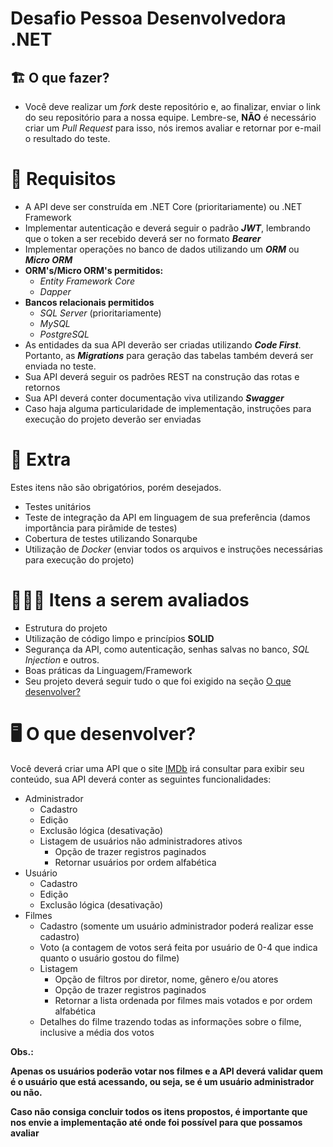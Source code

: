 # Desafio Pessoa Desenvolvedora .NET

## 🏗 O que fazer?

- Você deve realizar um *fork* deste repositório e, ao finalizar, enviar o link do seu repositório para a nossa equipe. Lembre-se, **NÃO** é necessário criar um *Pull Request* para isso, nós iremos avaliar e retornar por e-mail o resultado do teste.

# 🚨 Requisitos

- A API deve ser construída em .NET Core (prioritariamente) ou .NET Framework
- Implementar autenticação e deverá seguir o padrão ***JWT***, lembrando que o token a ser recebido deverá ser no formato ***Bearer***
- Implementar operações no banco de dados utilizando um ***ORM*** ou ***Micro ORM***
- **ORM's/Micro ORM's permitidos:**
    - *Entity Framework Core*
    - *Dapper*
- **Bancos relacionais permitidos**
    - *SQL Server* (prioritariamente)
    - *MySQL*
    - *PostgreSQL*
- As entidades da sua API deverão ser criadas utilizando ***Code First***. Portanto, as ***Migrations*** para geração das tabelas também deverá ser enviada no teste.
- Sua API deverá seguir os padrões REST na construção das rotas e retornos
- Sua API deverá conter documentação viva utilizando ***Swagger***
- Caso haja alguma particularidade de implementação, instruções para execução do projeto deverão ser enviadas

# 🎁 Extra

Estes itens não são obrigatórios, porém desejados.

- Testes unitários
- Teste de integração da API em linguagem de sua preferência (damos importância para pirâmide de testes)
- Cobertura de testes utilizando Sonarqube
- Utilização de *Docker* (enviar todos os arquivos e instruções necessárias para execução do projeto)

# 🕵🏻‍♂️ Itens a serem avaliados

- Estrutura do projeto
- Utilização de código limpo e princípios **SOLID**
- Segurança da API, como autenticação, senhas salvas no banco, *SQL Injection* e outros.
- Boas práticas da Linguagem/Framework
- Seu projeto deverá seguir tudo o que foi exigido na seção  [O que desenvolver?](##--o-que-desenvolver)

# 🖥 O que desenvolver?

Você deverá criar uma API que o site [IMDb](https://www.imdb.com/) irá consultar para exibir seu conteúdo, sua API deverá conter as seguintes funcionalidades:

- Administrador
    - Cadastro
    - Edição
    - Exclusão lógica (desativação)
    - Listagem de usuários não administradores ativos
        - Opção de trazer registros paginados
        - Retornar usuários por ordem alfabética
- Usuário
    - Cadastro
    - Edição
    - Exclusão lógica (desativação)
- Filmes
    - Cadastro (somente um usuário administrador poderá realizar esse cadastro)
    - Voto (a contagem de votos será feita por usuário de 0-4 que indica quanto o usuário gostou do filme)
    - Listagem
        - Opção de filtros por diretor, nome, gênero e/ou atores
        - Opção de trazer registros paginados
        - Retornar a lista ordenada por filmes mais votados e por ordem alfabética
    - Detalhes do filme trazendo todas as informações sobre o filme, inclusive a média dos votos

**Obs.:** 

**Apenas os usuários poderão votar nos filmes e a API deverá validar quem é o usuário que está acessando, ou seja, se é um usuário administrador ou não.**

**Caso não consiga concluir todos os itens propostos, é importante que nos envie a implementação até onde foi possível para que possamos avaliar**
